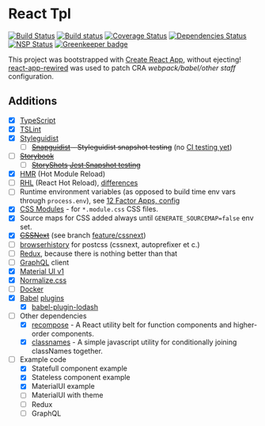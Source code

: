 React Tpl
=========

[![Build Status](https://travis-ci.org/aeldar/react-tpl.svg?branch=master)](https://travis-ci.org/aeldar/react-tpl)
[![Build status](https://ci.appveyor.com/api/projects/status/868g6c6or0i92wib?svg=true)](https://ci.appveyor.com/project/aeldar/react-tpl)
[![Coverage Status](https://coveralls.io/repos/github/aeldar/react-tpl/badge.svg)](https://coveralls.io/github/aeldar/react-tpl)
[![Dependencies Status](https://david-dm.org/aeldar/react-tpl.svg)](https://david-dm.org/aeldar/react-tpl)
[![NSP Status](https://nodesecurity.io/orgs/aeldar/projects/38334832-6ccd-44dc-8155-503b371a74d8/badge)](https://nodesecurity.io/orgs/aeldar/projects/38334832-6ccd-44dc-8155-503b371a74d8)
[![Greenkeeper badge](https://badges.greenkeeper.io/aeldar/react-tpl.svg)](https://greenkeeper.io/)

This project was bootstrapped with [Create React App](https://github.com/facebookincubator/create-react-app), without ejecting!
[react-app-rewired](https://github.com/timarney/react-app-rewired) was used to patch CRA _webpack/babel/other staff_ configuration.

Additions
---------

* [x] [TypeScript](https://www.typescriptlang.org/)
* [x] [TSLint](https://palantir.github.io/tslint/)
* [x] [Styleguidist](https://react-styleguidist.js.org/)
  * [ ] ~~[Snapguidist](https://github.com/styleguidist/snapguidist) - Styleguidist snapshot testing~~ (no [CI testing yet](https://github.com/styleguidist/snapguidist/issues/16))
* [ ] ~~[Storybook](https://storybook.js.org/)~~
  * [ ] ~~[StoryShots](https://github.com/storybooks/storybook/tree/master/addons/storyshots) [Jest Snapshot testing](https://storybook.js.org/testing/structural-testing/)~~
* [x] [HMR](https://github.com/facebookincubator/create-react-app/issues/2317) (Hot Module Reload)
* [ ] [RHL](http://gaearon.github.io/react-hot-loader/) (React Hot Reload), [differences](https://github.com/facebookincubator/create-react-app/issues/1063)
* [ ] Runtime environment variables (as opposed to build time env vars through `process.env`), see [12 Factor Apps, config](https://12factor.net/config)
* [x] [CSS Modules](https://github.com/css-modules/css-modules) - for `*.module.css` CSS files.
* [x] Source maps for CSS added always until `GENERATE_SOURCEMAP=false` env set.
* [x] ~~[CSSNext](http://cssnext.io/)~~ (see branch [feature/cssnext](https://github.com/aeldar/react-tpl/tree/feature/cssnext))
* [ ] [browserhistory](https://github.com/ai/browserslist) for postcss (cssnext, autoprefixer et c.)
* [ ] [Redux](https://redux.js.org/), because there is nothing better than that
* [ ] [GraphQL](http://graphql.org/) client
* [x] [Material UI v1](https://material-ui-next.com/)
* [x] [Normalize.css](https://necolas.github.io/normalize.css/)
* [ ] [Docker](https://www.docker.com/)
* [x] [Babel](https://babeljs.io/) [plugins](https://babeljs.io/docs/plugins/)
  * [x] [babel-plugin-lodash](https://github.com/lodash/babel-plugin-lodash)
* [ ] Other dependencies
  * [x] [recompose](https://github.com/acdlite/recompose) - A React utility belt for function components and higher-order components.
  * [x] [classnames](https://github.com/JedWatson/classnames) - A simple javascript utility for conditionally joining classNames together.
* [ ] Example code
  * [x] Statefull component example
  * [x] Stateless component example
  * [x] MaterialUI example
  * [ ] MaterialUI with theme
  * [ ] Redux
  * [ ] GraphQL
